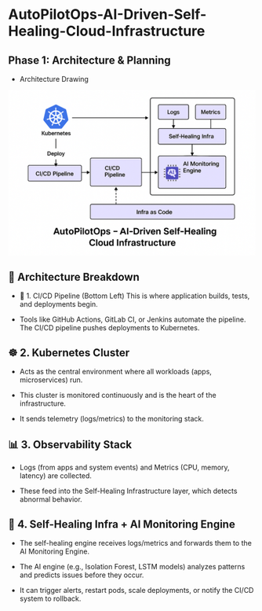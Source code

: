 # AutoPilotOps-AI-Driven-Self-Healing-Cloud-Infrastructure

## Phase 1: Architecture & Planning

- Architecture Drawing

![Architecure Diagram](./images/architecture-img)

## 🧠 Architecture Breakdown

- 🔁 1. CI/CD Pipeline (Bottom Left)
  This is where application builds, tests, and deployments
  begin.

- Tools like GitHub Actions, GitLab CI, or Jenkins automate
  the pipeline. The CI/CD pipeline pushes deployments to
  Kubernetes.

## ☸️ 2. Kubernetes Cluster

- Acts as the central environment where all workloads (apps,
  microservices) run.

- This cluster is monitored continuously and is the heart of
  the infrastructure.

- It sends telemetry (logs/metrics) to the monitoring stack.

## 📊 3. Observability Stack

- Logs (from apps and system events) and Metrics (CPU, memory, 
  latency) are collected.

- These feed into the Self-Healing Infrastructure layer, which 
  detects abnormal behavior.

## 🤖 4. Self-Healing Infra + AI Monitoring Engine
  
- The self-healing engine receives logs/metrics and forwards 
  them to the AI Monitoring Engine.

- The AI engine (e.g., Isolation Forest, LSTM models) analyzes 
  patterns and predicts issues before they occur.

- It can trigger alerts, restart pods, scale deployments, or 
  notify the CI/CD system to rollback.
